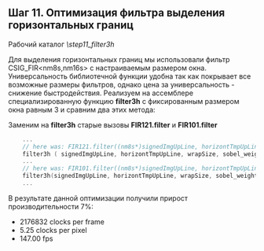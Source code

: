 ## Шаг 11. Оптимизация фильтра выделения горизонтальных границ 
Рабочий каталог *\step11_filter3h*

Для выделения горизонтальных границ мы использовали фильтр CSIG_FIR<nm8s,nm16s> с настраиваемым размером окна. 
Универсальность библиотечной функции удобна так как покрывает все возможные размеры фильтров,
однако цена за универсальность - снижение быстродействия. 
Реализуем на ассемблере специализированную функцию **filter3h** с фиксированным размером окна равным 3 и сравним два этих метода: 

Заменим на **filter3h**  старые вызовы **FIR121.filter** и **FIR101.filter**
```cpp
	...
	// here was: FIR121.filter((nm8s*)signedImgUpLine, horizontTmpUpLine, wrapSize);
	filter3h ( signedImgUpLine, horizontTmpUpLine, wrapSize, sobel_weights121);
	...
	// here was: FIR101.filter((nm8s*)signedImgUpLine, horizontTmpUpLine, wrapSize);
	filter3h(signedImgUpLine, horizontTmpUpLine, wrapSize, sobel_weights101);
	...
```

В результате данной оптимизации получили прирост производительности 7%: 
- 2176832 clocks per frame
- 5.25 clocks per pixel
- 147.00 fps








